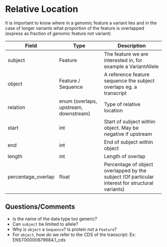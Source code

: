 # Relative Location

It is important to know where in a genomic feature a variant lies and in the case of longer variants what proportion of the feature is overlapped (express as fraction of genomic feature not variant)

| Field             | Type            | Description
|-------------------|-----------------|---------------------
| subject           | Feature         | The feature we are interested in, for example a VariantAllele
| object            | Feature / Sequence| A reference feature sequence the subject overlaps eg. a transcript
| relation          | enum (overlaps, upstream, downstream) | Type of relative location 
| start             | int             |Start of subject within object. May be negative if upstream 
| end               | int             | End of subject within object 
| length            | int             | Length of overlap
| percentage_overlap| float           | Percentage of object overlapped by the subject (Of particular interest for structural variants)

## Questions/Comments
* Is the name of the data type too generic?
* Can `subject` be limited to allele?
* Why is `object` a `Sequence`? Is protein not a `Feature`? 
* For `object`, how do we refer to the CDS of the transcript: Ex: ENST00000679684.1_cds












